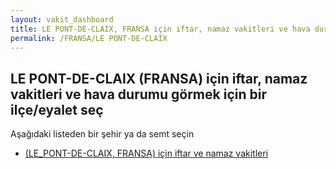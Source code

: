 ```yaml
---
layout: vakit_dashboard
title: LE PONT-DE-CLAIX, FRANSA için iftar, namaz vakitleri ve hava durumu - ilçe/eyalet seç
permalink: /FRANSA/LE PONT-DE-CLAIX
---
```


## LE PONT-DE-CLAIX (FRANSA) için iftar, namaz vakitleri ve hava durumu  görmek için bir ilçe/eyalet seç

Aşağıdaki listeden bir şehir ya da semt seçin

* [ (LE_PONT-DE-CLAIX, FRANSA) için iftar ve namaz vakitleri](/FRANSA/LE_PONT-DE-CLAIX/)

<script type="text/javascript">
  var GLOBAL_COUNTRY = 'FRANSA';
  var GLOBAL_CITY = 'LE PONT-DE-CLAIX';
  var GLOBAL_STATE = 'LE PONT-DE-CLAIX';
</script>
